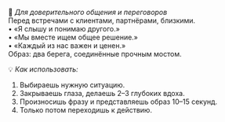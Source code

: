 🤝 *Для доверительного общения и переговоров*  
Перед встречами с клиентами, партнёрами, близкими.  
• «Я слышу и понимаю другого.»  
• «Мы вместе ищем общее решение.»  
• «Каждый из нас важен и ценен.»  
Образ: два берега, соединённые прочным мостом.  


💡 *Как использовать:*

1. Выбираешь нужную ситуацию.
2. Закрываешь глаза, делаешь 2–3 глубоких вдоха.
3. Произносишь фразу и представляешь образ 10–15 секунд.
4. Только потом переходишь к действию.
